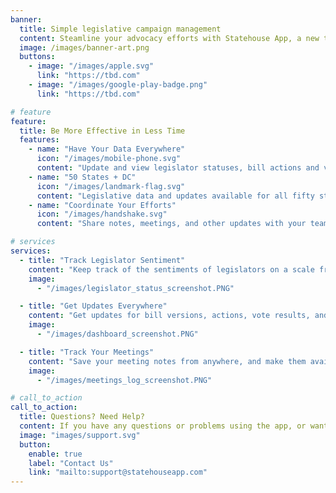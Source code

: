 ```yaml
---
banner:
  title: Simple legislative campaign management
  content: Steamline your advocacy efforts with Statehouse App, a new tool for legislative campaign management and collaboration.
  image: /images/banner-art.png
  buttons:
    - image: "/images/apple.svg"
      link: "https://tbd.com"
    - image: "/images/google-play-badge.png"
      link: "https://tbd.com"

# feature
feature:
  title: Be More Effective in Less Time
  features:
    - name: "Have Your Data Everywhere"
      icon: "/images/mobile-phone.svg"
      content: "Update and view legislator statuses, bill actions and votes, and other data wherever you are"
    - name: "50 States + DC"
      icon: "/images/landmark-flag.svg"
      content: "Legislative data and updates available for all fifty state legislatures plus Washington D.C."
    - name: "Coordinate Your Efforts"
      icon: "/images/handshake.svg"
      content: "Share notes, meetings, and other updates with your team members"

# services
services:
  - title: "Track Legislator Sentiment"
    content: "Keep track of the sentiments of legislators on a scale from Strong No to Strong Yes the minute after you meet with them."
    image:
      - "/images/legislator_status_screenshot.PNG"

  - title: "Get Updates Everywhere"
    content: "Get updates for bill versions, actions, vote results, and much more wherever you are. All 50 states and Washington DC data available."
    image:
      - "/images/dashboard_screenshot.PNG"

  - title: "Track Your Meetings"
    content: "Save your meeting notes from anywhere, and make them available to the team immediately."
    image:
      - "/images/meetings_log_screenshot.PNG"

# call_to_action
call_to_action:
  title: Questions? Need Help?
  content: If you have any questions or problems using the app, or want to delete your account, contact us at support@statehouseapp.com anytime for a quick reply. We're always looking for ways to improve the app, so feature ideas or bug reports are very welcome!
  image: "images/support.svg"
  button:
    enable: true
    label: "Contact Us"
    link: "mailto:support@statehouseapp.com"
---
```

